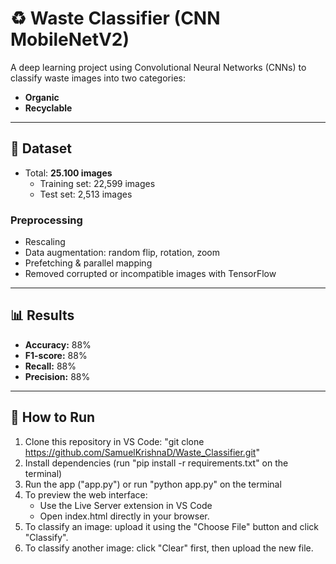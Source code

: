 # ♻️ Waste Classifier (CNN MobileNetV2)

A deep learning project using Convolutional Neural Networks (CNNs) to classify waste images into two categories:
- **Organic**
- **Recyclable**

---

## 📂 Dataset
- Total: **25.100 images**  
  - Training set: 22,599 images
  - Test set: 2,513 images

### Preprocessing
- Rescaling  
- Data augmentation: random flip, rotation, zoom  
- Prefetching & parallel mapping  
- Removed corrupted or incompatible images with TensorFlow

---

## 📊 Results
- **Accuracy:** 88%  
- **F1-score:** 88%  
- **Recall:** 88%  
- **Precision:** 88%  

---

## 🚀 How to Run
1.  Clone this repository in VS Code: "git clone https://github.com/SamuelKrishnaD/Waste_Classifier.git"  
2. Install dependencies (run "pip install -r requirements.txt" on the terminal)
2. Run the app ("app.py") or run "python app.py" on the terminal
3. To preview the web interface:
     - Use the Live Server extension in VS Code
     - Open index.html directly in your browser.
5. To classify an image: upload it using the "Choose File" button and click "Classify".
6. To classify another image: click "Clear" first, then upload the new file.


